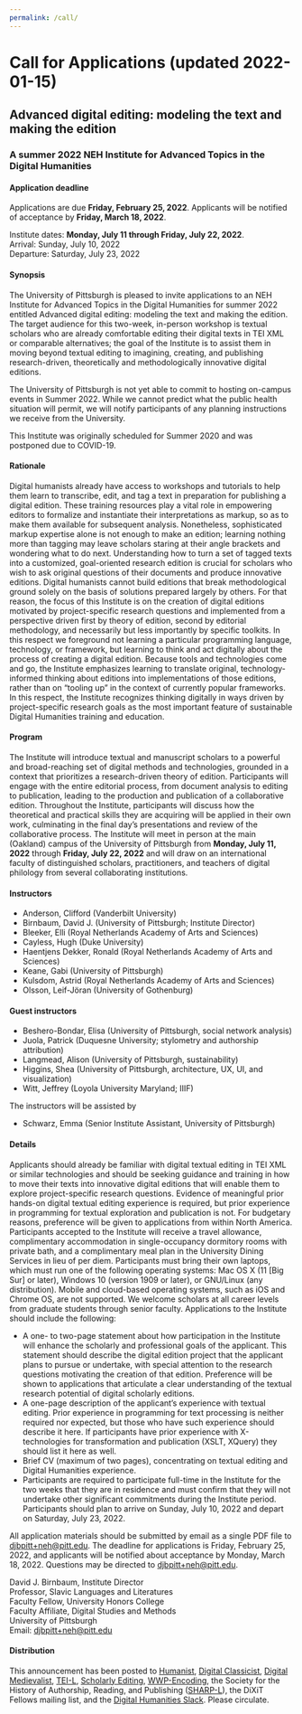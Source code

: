 ```yaml
---
permalink: /call/
---
```


# Call for Applications (updated 2022-01-15)
## Advanced digital editing: modeling the text and making the edition

### A summer 2022 NEH Institute for Advanced Topics in the Digital Humanities 

#### Application deadline 
Applications are due **Friday, February 25, 2022**. Applicants will be notified of acceptance by **Friday, March 18, 2022**.

Institute dates: **Monday, July 11 through Friday, July 22, 2022**.  
Arrival: Sunday, July 10, 2022  
Departure: Saturday, July 23, 2022
 
#### Synopsis 

The University of Pittsburgh is pleased to invite applications to an NEH Institute for Advanced Topics in the Digital Humanities for summer 2022 entitled Advanced digital editing: modeling the text and making the edition. The target audience for this two-week, in-person workshop is textual scholars who are already comfortable editing their digital texts in TEI XML or comparable alternatives; the goal of the Institute is to assist them in moving beyond textual editing to imagining, creating, and publishing research-driven, theoretically and methodologically innovative digital editions.

The University of Pittsburgh is not yet able to commit to hosting on-campus events in Summer 2022. While we cannot predict what the public health situation will permit, we will notify participants of any planning instructions we receive from the University.

This Institute was originally scheduled for Summer 2020 and was postponed due to COVID-19.

#### Rationale 

Digital humanists already have access to workshops and tutorials to help them learn to transcribe, edit, and tag a text in preparation for publishing a digital edition. These training resources play a vital role in empowering editors to formalize and instantiate their interpretations as markup, so as to make them available for subsequent analysis. Nonetheless, sophisticated markup expertise alone is not enough to make an edition; learning nothing more than tagging may leave scholars staring at their angle brackets and wondering what to do next. Understanding how to turn a set of tagged texts into a customized, goal-oriented research edition is crucial for scholars who wish to ask original questions of their documents and produce innovative editions. Digital humanists cannot build editions that break methodological ground solely on the basis of solutions prepared largely by others. For that reason, the focus of this Institute is on the creation of digital editions motivated by project-specific research questions and implemented from a perspective driven first by theory of edition, second by editorial methodology, and necessarily but less importantly by specific toolkits. In this respect we foreground not learning a particular programming language, technology, or framework, but learning to think and act digitally about the process of creating a digital edition. Because tools and technologies come and go, the Institute emphasizes learning to translate original, technology-informed thinking about editions into implementations of those editions, rather than on “tooling up” in the context of currently popular frameworks. In this respect, the Institute recognizes thinking digitally in ways driven by project-specific research goals as the most important feature of sustainable Digital Humanities training and education. 

#### Program 

The Institute will introduce textual and manuscript scholars to a powerful and broad-reaching set of digital methods and technologies, grounded in a context that prioritizes a research-driven theory of edition. Participants will engage with the entire editorial process, from document analysis to editing to publication, leading to the production and publication of a collaborative edition. Throughout the Institute, participants will discuss how the theoretical and practical skills they are acquiring will be applied in their own work, culminating in the final day’s presentations and review of the collaborative process. The Institute will meet in person at the main (Oakland) campus of the University of Pittsburgh from **Monday, July 11, 2022** through **Friday, July 22, 2022** and will draw on an international faculty of distinguished scholars, practitioners, and teachers of digital philology from several collaborating institutions. 

#### Instructors 

* Anderson, Clifford (Vanderbilt University)
* Birnbaum, David J. (University of Pittsburgh; Institute Director) 
* Bleeker, Elli (Royal Netherlands Academy of Arts and Sciences) 
* Cayless, Hugh (Duke University) 
* Haentjens Dekker, Ronald (Royal Netherlands Academy of Arts and Sciences) 
* Keane, Gabi (University of Pittsburgh) 
* Kulsdom, Astrid (Royal Netherlands Academy of Arts and Sciences) 
* Olsson, Leif-Jöran (University of Gothenburg) 


#### Guest instructors 

* Beshero-Bondar, Elisa (University of Pittsburgh, social network analysis) 
* Juola, Patrick (Duquesne University; stylometry and authorship attribution) 
* Langmead, Alison (University of Pittsburgh, sustainability) 
* Higgins, Shea (University of Pittsburgh, architecture, UX, UI, and visualization) 
* Witt, Jeffrey (Loyola University Maryland; IIIF) 

The instructors will be assisted by

* Schwarz, Emma (Senior Institute Assistant, University of Pittsburgh)

#### Details 

Applicants should already be familiar with digital textual editing in TEI XML or similar technologies and should be seeking guidance and training in how to move their texts into innovative digital editions that will enable them to explore project-specific research questions. Evidence of meaningful prior hands-on digital textual editing experience is required, but prior experience in programming for textual exploration and publication is not. For budgetary reasons, preference will be given to applications from within North America. 
Participants accepted to the Institute will receive a travel allowance, complimentary accommodation in single-occupancy dormitory rooms with private bath, and a complimentary meal plan in the University Dining Services in lieu of per diem. 
Participants must bring their own laptops, which must run one of the following operating systems: Mac OS X (11 [Big Sur] or later), Windows 10 (version 1909 or later), or GNU/Linux (any distribution). Mobile and cloud-based operating systems, such as iOS and Chrome OS, are not supported. We welcome scholars at all career levels from graduate students through senior faculty. Applications to the Institute should include the following:
 
* A one- to two-page statement about how participation in the Institute will enhance the scholarly and professional goals of the applicant. This statement should describe the digital edition project that the applicant plans to pursue or undertake, with special attention to the research questions motivating the creation of that edition. Preference will be shown to applications that articulate a clear understanding of the textual research potential of digital scholarly editions. 
* A one-page description of the applicant’s experience with textual editing. Prior experience in programming for text processing is neither required nor expected, but those who have such experience should describe it here. If participants have prior experience with X-technologies for transformation and publication (XSLT, XQuery) they should list it here as well.
* Brief CV (maximum of two pages), concentrating on textual editing and Digital Humanities experience. 
* Participants are required to participate full-time in the Institute for the two weeks that they are in residence and must confirm that they will not undertake other significant commitments during the Institute period. Participants should plan to arrive on Sunday, July 10, 2022 and depart on Saturday, July 23, 2022.

All application materials should be submitted by email as a single PDF file to [djbpitt+neh@pitt.edu](mailto:djbpitt+neh@pitt.edu). The deadline for applications is Friday, February 25, 2022, and applicants will be notified about acceptance by Monday, March 18, 2022. Questions may be directed to djbpitt+neh@pitt.edu.

David J. Birnbaum, Institute Director  
Professor, Slavic Languages and Literatures  
Faculty Fellow, University Honors College  
Faculty Affiliate, Digital Studies and Methods  
University of Pittsburgh  
Email: [djbpitt+neh@pitt.edu](mailto:djbpitt+neh@pitt.edu)  

#### Distribution 

This announcement has been posted to [Humanist](https://dhhumanist.org/), [Digital Classicist](https://www.digitalclassicist.org/), [Digital Medievalist](https://digitalmedievalist.wordpress.com/), [TEI-L](https://tei-c.org/support/#tei-l), [Scholarly Editing](https://www.documentaryediting.org/wordpress/?page_id=478), [WWP-Encoding](https://listserv.neu.edu/cgi-bin/wa?A0=wwp-encoding), the Society for the History of Authorship, Reading, and Publishing ([SHARP-L](https://www.sharpweb.org/main/sharp-l/)), the DiXiT Fellows mailing list, and the [Digital Humanities Slack](https://digitalhumanities.slack.com). Please circulate.
